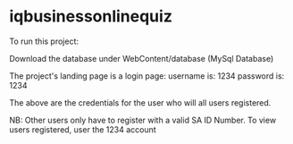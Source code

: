 # iqbusinessonlinequiz

To run this project:

Download the database under WebContent/database (MySql Database)

The project's landing page is a login page:
username is:   1234
password is:   1234

The above are the credentials for the user who will all users registered.

NB: Other users only have to register with a valid SA ID Number. To view users registered, user the 1234 account 



